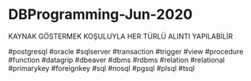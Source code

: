 # DBProgramming-Jun-2020
KAYNAK GÖSTERMEK KOŞULUYLA HER TÜRLÜ ALINTI YAPILABİLİR

#postgresql
#oracle
#sqlserver
#transaction
#trigger
#view
#procedure
#function
#datagrip
#dbeaver
#dbms
#rdbms
#relation
#relational
#primarykey
#foreignkey
#sql
#nosql
#pgsql
#plsql
#tsql
